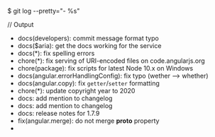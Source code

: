 $ git log --pretty="- %s"

// Output
- docs(developers): commit message format typo
- docs($aria): get the docs working for the service
- docs(*): fix spelling errors
- chore(*): fix serving of URI-encoded files on code.angularjs.org
- chore(package): fix scripts for latest Node 10.x on Windows
- docs(angular.errorHandlingConfig): fix typo (wether --> whether)
- docs(angular.copy): fix `getter`/`setter` formatting
- chore(*): update copyright year to 2020
- docs: add mention to changelog
- docs: add mention to changelog
- docs: release notes for 1.7.9
- fix(angular.merge): do not merge __proto__ property
- 
